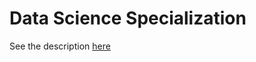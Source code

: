 # Data Science Specialization
See the description [here](https://www.coursera.org/specializations/data-science-python)
